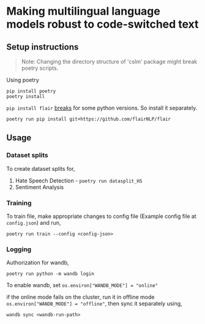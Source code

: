 # Making multilingual language models robust to code-switched text

## Setup instructions

> Note: Changing the directory structure of 'cslm' package might break poetry scripts.

Using poetry  
```
pip install poetry
poetry install
```

`pip install flair` [breaks](https://github.com/flairNLP/flair/issues/2969) for some python versions. So install it separately.
```
poetry run pip install git+https://github.com/flairNLP/flair  
```


## Usage

### Dataset splits

To create dataset splits for,

1. Hate Speech Detection -
   ``` poetry run datasplit_HS ```
2. Sentiment Analysis

### Training
To train file, make appropriate changes to config file (Example config file at `config.json`) and run,
```
poetry run train --config <config-json>
```

### Logging

Authorization for wandb,
```
poetry run python -m wandb login
```

To enable wandb, set `os.environ["WANDB_MODE"] = "online"`

if the online mode fails on the cluster,
run it in offline mode `os.environ["WANDB_MODE"] = "offline"`, then sync it separately using,
```
wandb sync <wandb-run-path>
```



